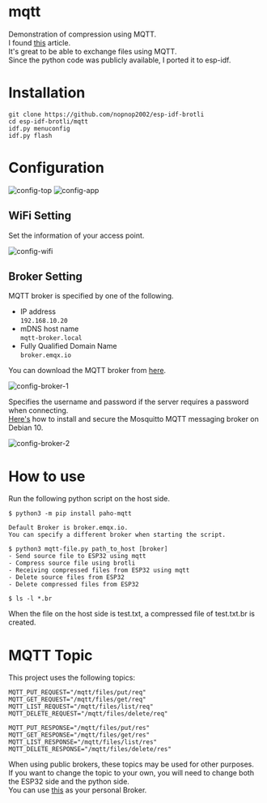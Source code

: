 # mqtt
Demonstration of compression using MQTT.   
I found [this](http://www.steves-internet-guide.com/send-file-mqtt/) article.   
It's great to be able to exchange files using MQTT.   
Since the python code was publicly available, I ported it to esp-idf.   

# Installation

```
git clone https://github.com/nopnop2002/esp-idf-brotli
cd esp-idf-brotli/mqtt
idf.py menuconfig
idf.py flash
```

# Configuration   

![config-top](https://github.com/nopnop2002/esp-idf-brotli/assets/6020549/bf29fa8a-c71c-4bc7-a2c9-9f7801e0d7b4)
![config-app](https://github.com/nopnop2002/esp-idf-brotli/assets/6020549/79d80b54-c4da-428b-aca2-e78f7ebb3c8d)

## WiFi Setting
Set the information of your access point.   

![config-wifi](https://github.com/nopnop2002/esp-idf-brotli/assets/6020549/ea4a100a-72f0-44a1-b4c4-a5cc4218d3d1)

## Broker Setting

MQTT broker is specified by one of the following.
- IP address   
 ```192.168.10.20```   
- mDNS host name   
 ```mqtt-broker.local```   
- Fully Qualified Domain Name   
 ```broker.emqx.io```

You can download the MQTT broker from [here](https://github.com/nopnop2002/esp-idf-mqtt-broker).   

![config-broker-1](https://github.com/nopnop2002/esp-idf-brotli/assets/6020549/a2010b57-0f4a-4e8f-b110-cdcda2c767a5)

Specifies the username and password if the server requires a password when connecting.   
[Here's](https://www.digitalocean.com/community/tutorials/how-to-install-and-secure-the-mosquitto-mqtt-messaging-broker-on-debian-10) how to install and secure the Mosquitto MQTT messaging broker on Debian 10.   

![config-broker-2](https://github.com/nopnop2002/esp-idf-brotli/assets/6020549/85f8d05a-5d85-4985-8c21-c5a038466b15)

# How to use

Run the following python script on the host side.
```
$ python3 -m pip install paho-mqtt

Default Broker is broker.emqx.io.   
You can specify a different broker when starting the script.

$ python3 mqtt-file.py path_to_host [broker]
- Send source file to ESP32 using mqtt
- Compress source file using brotli
- Receiving compressed files from ESP32 using mqtt
- Delete source files from ESP32
- Delete compressed files from ESP32

$ ls -l *.br
```

When the file on the host side is test.txt, a compressed file of test.txt.br is created.   


# MQTT Topic
This project uses the following topics:
```
MQTT_PUT_REQUEST="/mqtt/files/put/req"
MQTT_GET_REQUEST="/mqtt/files/get/req"
MQTT_LIST_REQUEST="/mqtt/files/list/req"
MQTT_DELETE_REQUEST="/mqtt/files/delete/req"

MQTT_PUT_RESPONSE="/mqtt/files/put/res"
MQTT_GET_RESPONSE="/mqtt/files/get/res"
MQTT_LIST_RESPONSE="/mqtt/files/list/res"
MQTT_DELETE_RESPONSE="/mqtt/files/delete/res"
```

When using public brokers, these topics may be used for other purposes.   
If you want to change the topic to your own, you will need to change both the ESP32 side and the python side.   
You can use [this](https://github.com/nopnop2002/esp-idf-mqtt-broker) as your personal Broker.   
